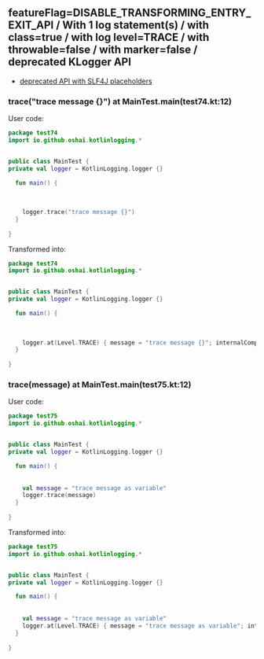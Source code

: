 ## featureFlag=DISABLE_TRANSFORMING_ENTRY_EXIT_API / With 1 log statement(s) / with class=true / with log level=TRACE / with throwable=false / with marker=false / deprecated KLogger API

* [deprecated API with SLF4J placeholders](deprecated-slf4j-placeholders.md)

###  trace("trace message {}") at MainTest.main(test74.kt:12)

User code:
```kotlin
package test74
import io.github.oshai.kotlinlogging.*


public class MainTest {
private val logger = KotlinLogging.logger {}

  fun main() {
    
    
    
    logger.trace("trace message {}")
  }
  
}


```
  
Transformed into:
```kotlin
package test74
import io.github.oshai.kotlinlogging.*


public class MainTest {
private val logger = KotlinLogging.logger {}

  fun main() {
    
    
    
    logger.at(Level.TRACE) { message = "trace message {}"; internalCompilerData = KLoggingEventBuilder.InternalCompilerData(messageTemplate = "\"trace message {}\"", className = "test74.MainTest", methodName = "main", fileName = "test74.kt", lineNumber = 12)
  }
  
}


```

###  trace(message) at MainTest.main(test75.kt:12)

User code:
```kotlin
package test75
import io.github.oshai.kotlinlogging.*


public class MainTest {
private val logger = KotlinLogging.logger {}

  fun main() {
    
    
    val message = "trace message as variable"
    logger.trace(message)
  }
  
}


```
  
Transformed into:
```kotlin
package test75
import io.github.oshai.kotlinlogging.*


public class MainTest {
private val logger = KotlinLogging.logger {}

  fun main() {
    
    
    val message = "trace message as variable"
    logger.at(Level.TRACE) { message = "trace message as variable"; internalCompilerData = KLoggingEventBuilder.InternalCompilerData(messageTemplate = "message", className = "test75.MainTest", methodName = "main", fileName = "test75.kt", lineNumber = 12)
  }
  
}


```
